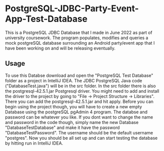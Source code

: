 # PostgreSQL-JDBC-Party-Event-App-Test-Database
This is a PostgreSQL JDBC Database that I made in June 2022 as part of university coursework. The program populates, modifies and queries a mock postgreSQL database 
surrounding an Android party/event app that I have been working on and will be releasing eventually.

## Usage
To use this Databse download and open the "PostgreSQL Test Database" folder as a project in IntelliJ IDEA. The JDBC PostgreSQL Java code ("DatabaseTest.java") 
will be in the src folder. In the src folder there is also the postgresql-42.5.1.jar Postgresql driver. You might need to add and install the driver to the project
by going to "File -> Project Structure -> Libraries". There you can add the postgresql-42.5.1.jar and hit apply. Before you can begin using the project though, you 
will have to create a new empty Database using the postgreSQL pgAdmin 4 program. The databse and password can be whatever you like. If you dont want to change the
name and password in the code though, simply name the new Database "DatabaseTestDatabase" and make it have the password "DatabaseTestPassword". The username should be the
default username "postgres". Now you should be all set up and can start testing the database by hitting run in IntelliJ IDEA.
